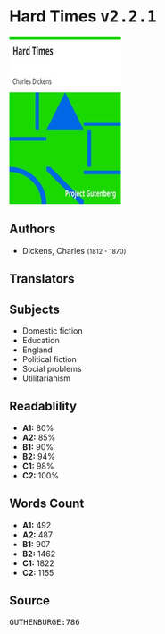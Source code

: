 # Hard Times <kbd>v2.2.1</kbd>

![](./cover.medium.jpg "")

## Authors


 - Dickens, Charles <small>(1812 - 1870)</small>

## Translators



## Subjects


 - Domestic fiction
 - Education
 - England
 - Political fiction
 - Social problems
 - Utilitarianism

## Readablility


 - **A1:** 80%
 - **A2:** 85%
 - **B1:** 90%
 - **B2:** 94%
 - **C1:** 98%
 - **C2:** 100%

## Words Count


 - **A1:** 492
 - **A2:** 487
 - **B1:** 907
 - **B2:** 1462
 - **C1:** 1822
 - **C2:** 1155

## Source


<kbd>GUTHENBURGE:786</kbd>
